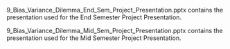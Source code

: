 9_Bias_Variance_Dilemma_End_Sem_Project_Presentation.pptx contains the presentation used for the End Semester Project Presentation.

9_Bias_Variance_Dilemma_Mid_Sem_Project_Presentation.pptx contains the presentation used for the Mid Semester Project Presentation.